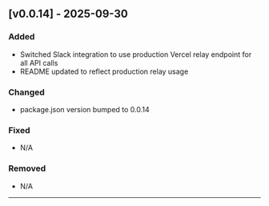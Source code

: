 ## [v0.0.14] - 2025-09-30

### Added
- Switched Slack integration to use production Vercel relay endpoint for all API calls
- README updated to reflect production relay usage

### Changed
- package.json version bumped to 0.0.14

### Fixed
- N/A

### Removed
- N/A

---
